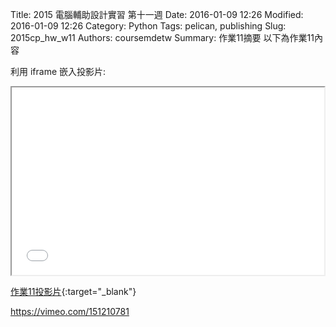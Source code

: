 Title: 2015 電腦輔助設計實習 第十一週
Date: 2016-01-09 12:26
Modified: 2016-01-09 12:26
Category: Python
Tags: pelican, publishing
Slug: 2015cp_hw_w11
Authors: coursemdetw
Summary: 作業11摘要
以下為作業11內容

利用 iframe 嵌入投影片:

<iframe src="40323242_cp_w11.html" width="500" height="300"></iframe>

[作業11投影片](40323242_cp_w11.html){:target="_blank"}

https://vimeo.com/151210781